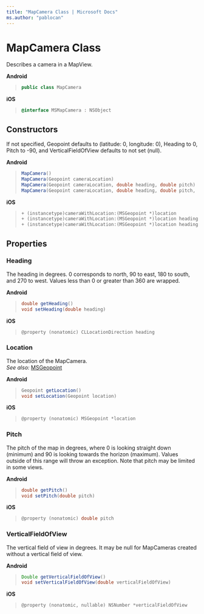 ```yaml
---
title: "MapCamera Class | Microsoft Docs"
ms.author: "pablocan"
---
```


# MapCamera Class

Describes a camera in a MapView.

**Android**

>```java
> public class MapCamera
>```

**iOS**

>```objectivec
> @interface MSMapCamera : NSObject

## Constructors

If not specified, Geopoint defaults to (latitude: 0, longitude: 0), Heading to 0, Pitch to -90, and VerticalFieldOfView defaults to not set (null).

**Android**

>```java
> MapCamera()
> MapCamera(Geopoint cameraLocation) 
> MapCamera(Geopoint cameraLocation, double heading, double pitch)
> MapCamera(Geopoint cameraLocation, double heading, double pitch, double verticalFieldOfView)
>```

**iOS**

>```objectivec + (instancetype)camera
> + (instancetype)cameraWithLocation:(MSGeopoint *)location
> + (instancetype)cameraWithLocation:(MSGeopoint *)location heading:(CLLocationDirection)heading pitch:(double)pitch
> + (instancetype)cameraWithLocation:(MSGeopoint *)location heading:(CLLocationDirection)heading pitch:(double)pitch verticalFieldOfView:(double)fov
>```

## Properties

### Heading

The heading in degrees. 0 corresponds to north, 90 to east, 180 to south, and 270 to west. Values less than 0 or greater than 360 are wrapped.

**Android**

>```java
> double getHeading()
> void setHeading(double heading)
>```

**iOS**

>```objectivec
> @property (nonatomic) CLLocationDirection heading
>```


### Location

The location of the MapCamera.  
_See also:_ [MSGeopoint](Geopoint-class.md)

**Android**

>```java
> Geopoint getLocation()
> void setLocation(Geopoint location)
>```

**iOS**

>```objectivec
> @property (nonatomic) MSGeopoint *location
>```

### Pitch

The pitch of the map in degrees, where 0 is looking straight down (minimum) and 90 is looking towards the horizon (maximum). Values outside of this range will throw an exception.
Note that pitch may be limited in some views.

**Android**

>```java
> double getPitch()
> void setPitch(double pitch)
>```

**iOS**

>```objectivec
> @property (nonatomic) double pitch
>```

### VerticalFieldOfView

The vertical field of view in degrees. It may be null for MapCameras created without a vertical field of view.

**Android**

>```java
> Double getVerticalFieldOfView()
> void setVerticalFieldOfView(double verticalFieldOfView)
>```

**iOS**

>```objectivec
> @property (nonatomic, nullable) NSNumber *verticalFieldOfView
>```
